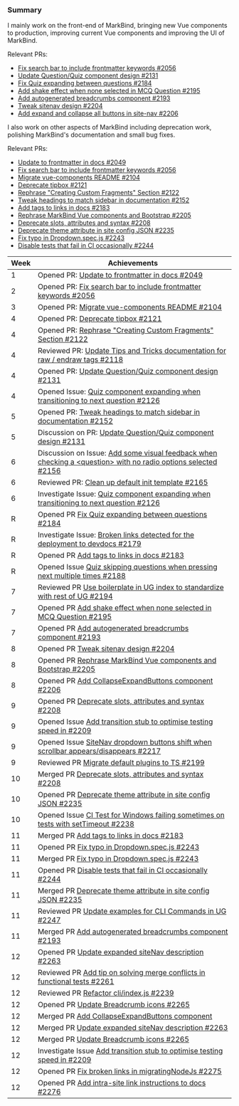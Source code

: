### Summary

I mainly work on the front-end of MarkBind, bringing new Vue components to production, improving current Vue components and improving the UI of MarkBind.

Relevant PRs:
- [Fix search bar to include frontmatter keywords #2056](https://github.com/MarkBind/markbind/pull/2056)
- [Update Question/Quiz component design #2131](https://github.com/MarkBind/markbind/pull/2131)
- [Fix Quiz expanding between questions #2184](https://github.com/MarkBind/markbind/pull/2184)
- [Add shake effect when none selected in MCQ Question #2195](https://github.com/MarkBind/markbind/pull/2195)
- [Add autogenerated breadcrumbs component #2193](https://github.com/MarkBind/markbind/pull/2193)
- [Tweak sitenav design #2204](https://github.com/MarkBind/markbind/pull/2204)
- [Add expand and collapse all buttons in site-nav #2206](https://github.com/MarkBind/markbind/pull/2206)

I also work on other aspects of MarkBind including deprecation work, polishing MarkBind's documentation and small bug fixes.

Relevant PRs:
- [Update to frontmatter in docs #2049](https://github.com/MarkBind/markbind/pull/2049)
- [Fix search bar to include frontmatter keywords #2056](https://github.com/MarkBind/markbind/pull/2056)
- [Migrate vue-components README #2104](https://github.com/MarkBind/markbind/pull/2104)
- [Deprecate tipbox #2121](https://github.com/MarkBind/markbind/pull/2121)
- [Rephrase "Creating Custom Fragments" Section #2122](https://github.com/MarkBind/markbind/pull/2122)
- [Tweak headings to match sidebar in documentation #2152](https://github.com/MarkBind/markbind/pull/2152)
- [Add tags to links in docs #2183](https://github.com/MarkBind/markbind/pull/2183)
- [Rephrase MarkBind Vue components and Bootstrap #2205](https://github.com/MarkBind/markbind/pull/2205)
- [Deprecate slots, attributes and syntax #2208](https://github.com/MarkBind/markbind/pull/2208)
- [Deprecate theme attribute in site config JSON #2235](https://github.com/MarkBind/markbind/pull/2235)
- [Fix typo in Dropdown.spec.js #2243](https://github.com/MarkBind/markbind/pull/2243)
- [Disable tests that fail in CI occasionally #2244](https://github.com/MarkBind/markbind/pull/2244)

| Week | Achievements |
| ---- | ------------ |
| 1 | Opened PR: [Update to frontmatter in docs #2049](https://github.com/MarkBind/markbind/pull/2049) |
| 2 | Opened PR: [Fix search bar to include frontmatter keywords #2056](https://github.com/MarkBind/markbind/pull/2056) |
| 3 | Opened PR: [Migrate vue-components README #2104](https://github.com/MarkBind/markbind/pull/2104) |
| 4 | Opened PR: [Deprecate tipbox #2121](https://github.com/MarkBind/markbind/pull/2121) |
| 4 | Opened PR: [Rephrase "Creating Custom Fragments" Section #2122](https://github.com/MarkBind/markbind/pull/2122) |
| 4 | Reviewed PR: [Update Tips and Tricks documentation for raw / endraw tags #2118](https://github.com/MarkBind/markbind/pull/2118) |
| 4 | Opened PR: [Update Question/Quiz component design #2131](https://github.com/MarkBind/markbind/pull/2131) |
| 4 | Opened Issue: [Quiz component expanding when transitioning to next question #2126](https://github.com/MarkBind/markbind/issues/2126) |
| 5 | Opened PR: [Tweak headings to match sidebar in documentation #2152](https://github.com/MarkBind/markbind/pull/2152)
| 5 | Discussion on PR: [Update Question/Quiz component design #2131](https://github.com/MarkBind/markbind/pull/2131)
| 6 | Discussion on Issue: [Add some visual feedback when checking a \<question> with no radio options selected #2156](https://github.com/MarkBind/markbind/issues/2156)
| 6 | Reviewed PR: [Clean up default init template #2165](https://github.com/MarkBind/markbind/pull/2165)
| 6 | Investigate Issue: [Quiz component expanding when transitioning to next question #2126](https://github.com/MarkBind/markbind/issues/2126) |
| R | Opened PR [Fix Quiz expanding between questions #2184](https://github.com/MarkBind/markbind/pull/2184)
| R | Investigate Issue: [Broken links detected for the deployment to devdocs #2179](https://github.com/MarkBind/markbind/issues/2179)
| R | Opened PR [Add tags to links in docs #2183](https://github.com/MarkBind/markbind/pull/2183)
| R | Opened Issue [Quiz skipping questions when pressing next multiple times #2188](https://github.com/MarkBind/markbind/issues/2188)
| 7 | Reviewed PR [Use boilerplate in UG index to standardize with rest of UG #2194](https://github.com/MarkBind/markbind/pull/2194)
| 7 | Opened PR [Add shake effect when none selected in MCQ Question #2195](https://github.com/MarkBind/markbind/pull/2195)
| 7 | Opened PR [Add autogenerated breadcrumbs component #2193](https://github.com/MarkBind/markbind/pull/2193)
| 8 | Opened PR [Tweak sitenav design #2204](https://github.com/MarkBind/markbind/pull/2204)
| 8 | Opened PR [Rephrase MarkBind Vue components and Bootstrap #2205](https://github.com/MarkBind/markbind/pull/2205)
| 8 | Opened PR [Add CollapseExpandButtons component #2206](https://github.com/MarkBind/markbind/pull/2206)
| 9 | Opened PR [Deprecate slots, attributes and syntax #2208](https://github.com/MarkBind/markbind/pull/2208)
| 9 | Opened Issue [Add transition stub to optimise testing speed in #2209](https://github.com/MarkBind/markbind/issues/2209)
| 9 | Opened Issue [SiteNav dropdown buttons shift when scrollbar appears/disappears #2217](https://github.com/MarkBind/markbind/issues/2217)
| 9 | Reviewed PR [Migrate default plugins to TS #2199](https://github.com/MarkBind/markbind/pull/2199)
| 10 | Merged PR [Deprecate slots, attributes and syntax #2208](https://github.com/MarkBind/markbind/pull/2208)
| 10 | Opened PR [Deprecate theme attribute in site config JSON #2235](https://github.com/MarkBind/markbind/pull/2235)
| 10 | Opened Issue [CI Test for Windows failing sometimes on tests with setTimeout #2238](https://github.com/MarkBind/markbind/issues/2238)
| 11 | Merged PR [Add tags to links in docs #2183](https://github.com/MarkBind/markbind/pull/2183)
| 11 | Opened PR [Fix typo in Dropdown.spec.js #2243](https://github.com/MarkBind/markbind/pull/2243)
| 11 | Merged PR [Fix typo in Dropdown.spec.js #2243](https://github.com/MarkBind/markbind/pull/2243)
| 11 | Opened PR [Disable tests that fail in CI occasionally #2244](https://github.com/MarkBind/markbind/pull/2244)
| 11 | Merged PR [Deprecate theme attribute in site config JSON #2235](https://github.com/MarkBind/markbind/pull/2235)
| 11 | Reviewed PR [Update examples for CLI Commands in UG #2247](https://github.com/MarkBind/markbind/pull/2247)
| 11 | Merged PR [Add autogenerated breadcrumbs component #2193](https://github.com/MarkBind/markbind/pull/2193)
| 12 | Opened PR [Update expanded siteNav description #2263](https://github.com/MarkBind/markbind/pull/2263)
| 12 | Reviewed PR [Add tip on solving merge conflicts in functional tests #2261](https://github.com/MarkBind/markbind/pull/2261)
| 12 | Reviewed PR [Refactor cli/index.js #2239](https://github.com/MarkBind/markbind/pull/2239)
| 12 | Opened PR [Update Breadcrumb icons #2265](https://github.com/MarkBind/markbind/pull/2265)
| 12 | Merged PR [Add CollapseExpandButtons component](https://github.com/MarkBind/markbind/pull/2206)
| 12 | Merged PR [Update expanded siteNav description #2263](https://github.com/MarkBind/markbind/pull/2263)
| 12 | Merged PR [Update Breadcrumb icons #2265](https://github.com/MarkBind/markbind/pull/2265)
| 12 | Investigate Issue [Add transition stub to optimise testing speed in #2209](https://github.com/MarkBind/markbind/issues/2209)
| 12 | Opened PR [Fix broken links in migratingNodeJs #2275](https://github.com/MarkBind/markbind/pull/2275)
| 12 | Opened PR [Add intra-site link instructions to docs #2276](https://github.com/MarkBind/markbind/pull/2276)
